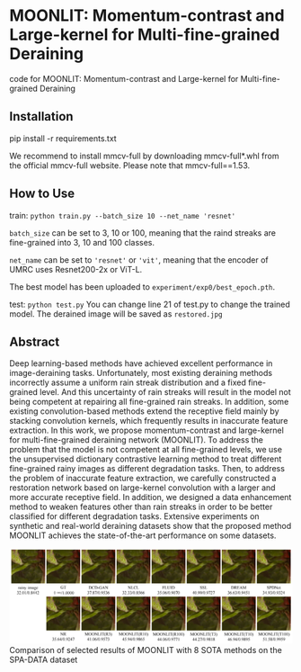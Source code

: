 # MOONLIT: Momentum-contrast and Large-kernel for Multi-fine-grained Deraining
code for MOONLIT: Momentum-contrast and Large-kernel for Multi-fine-grained Deraining
## Installation
pip install -r requirements.txt

We recommend to install mmcv-full by downloading mmcv-full*.whl from the official mmcv-full website. Please note that mmcv-full==1.53.

## How to Use
train:
`python train.py --batch_size 10 --net_name 'resnet'`

`batch_size` can be set to 3, 10 or 100, meaning that the raind streaks are fine-grained into 3, 10 and 100 classes.

`net_name` can be set to `'resnet'` or `'vit'`, meaning that the encoder of UMRC uses Resnet200-2x or ViT-L.

The best model has been uploaded to `experiment/exp0/best_epoch.pth`.

test:
`python test.py`
You can change line 21 of test.py to change the trained model.
The derained image will be saved as `restored.jpg`


## Abstract
Deep learning-based methods have achieved excellent performance in image-deraining tasks. Unfortunately, most existing deraining methods incorrectly assume a uniform rain streak distribution and a fixed fine-grained level. And this uncertainty of rain streaks will result in the model not being competent at repairing all fine-grained rain streaks. In addition, some existing convolution-based methods extend the receptive field mainly by stacking convolution kernels, which frequently results in inaccurate feature extraction. In this work, we propose momentum-contrast and large-kernel for multi-fine-grained deraining network (MOONLIT). To address the problem that the model is not competent at all fine-grained levels, we use the unsupervised dictionary contrastive learning method to treat different fine-grained rainy images as different degradation tasks. Then, to address the problem of inaccurate feature extraction, we carefully constructed a restoration network based on large-kernel convolution with a larger and more accurate receptive field. In addition, we designed a data enhancement method to weaken features other than rain streaks in order to be better classified for different degradation tasks. Extensive experiments on synthetic and real-world deraining datasets show that the proposed method MOONLIT achieves the state-of-the-art performance on some datasets.

![image](img/fig7.png)Comparison of selected results of MOONLIT with 8 SOTA methods on the SPA-DATA dataset
